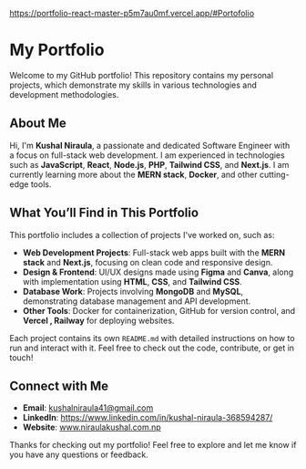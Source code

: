 https://portfolio-react-master-p5m7au0mf.vercel.app/#Portofolio
# My Portfolio

Welcome to my GitHub portfolio! This repository contains my personal projects, which demonstrate my skills in various technologies and development methodologies.

## About Me

Hi, I'm **Kushal Niraula**, a passionate and dedicated Software Engineer with a focus on full-stack web development. I am experienced in technologies such as **JavaScript**, **React**, **Node.js**, **PHP**, **Tailwind CSS**, and **Next.js**. I am currently learning more about the **MERN stack**, **Docker**, and other cutting-edge tools.

## What You’ll Find in This Portfolio

This portfolio includes a collection of projects I've worked on, such as:

- **Web Development Projects**: Full-stack web apps built with the **MERN stack** and **Next.js**, focusing on clean code and responsive design.
- **Design & Frontend**: UI/UX designs made using **Figma** and **Canva**, along with implementation using **HTML**, **CSS**, and **Tailwind CSS**.
- **Database Work**: Projects involving **MongoDB** and **MySQL**, demonstrating database management and API development.
- **Other Tools**: Docker for containerization, GitHub for version control, and **Vercel , Railway** for deploying websites.



Each project contains its own `README.md` with detailed instructions on how to run and interact with it. Feel free to check out the code, contribute, or get in touch!

## Connect with Me

- **Email**: kushalniraula41@gmail.com
- **LinkedIn**: https://www.linkedin.com/in/kushal-niraula-368594287/
- **Website**: www.niraulakushal.com.np

Thanks for checking out my portfolio! Feel free to explore and let me know if you have any questions or feedback.


